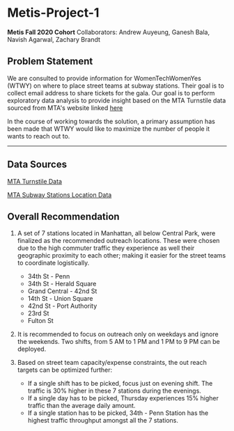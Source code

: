 # Metis-Project-1
**Metis Fall 2020 Cohort**
Collaborators: Andrew Auyeung, Ganesh Bala, Navish Agarwal, Zachary Brandt

## Problem Statement  
We are consulted to provide information for WomenTechWomenYes (WTWY) on where to place street teams at subway stations. 
Their goal is to collect email address to share tickets for the gala. 
Our goal is to perform exploratory data analysis to provide insight based on the MTA Turnstile data sourced from MTA's website linked [here](http://web.mta.info/developers/turnstile.html)  

In the course of working towards the solution, a primary assumption has been made that WTWY would like to maximize the number of people it wants to reach out to.  

---

## Data Sources

[MTA Turnstile Data](http://web.mta.info/developers/turnstile.html)  

[MTA Subway Stations Location Data](http://web.mta.info/developers/data/nyct/subway/Stations.csv)  

## Overall Recommendation  

1. A set of 7 stations located in Manhattan, all below Central Park, were finalized as the recommended outreach locations. These were chosen due to the high commuter traffic they experience as well their geographic proximity to each other; making it easier for the street teams to coordinate logistically.  
    * 34th St - Penn
    * 34th St - Herald Square
    * Grand Central - 42nd St
    * 14th St - Union Square
    * 42nd St - Port Authority
    * 23rd St
    * Fulton St   
    
2. It is recommended to focus on outreach only on weekdays and ignore the weekends. Two shifts, from 5 AM to 1 PM and 1 PM to 9 PM can be deployed.  

3. Based on street team capacity/expense constraints, the out reach targets can be optimized further:  
    * If a single shift has to be picked, focus just on evening shift. The traffic is 30% higher in these 7 stations during the evenings.
    * If a single day has to be picked, Thursday experiences 15% higher traffic than the average daily amount.
    * If a single station has to be picked, 34th - Penn Station has the highest traffic throughput amongst all the 7 stations.
